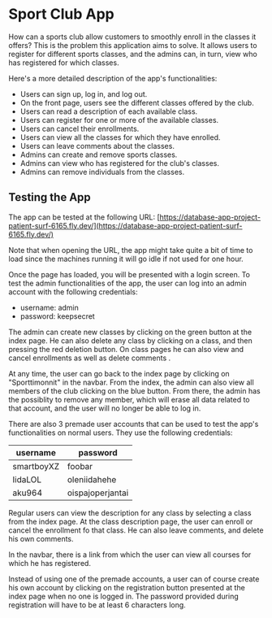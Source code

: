 # Sport Club App

How can a sports club allow customers to smoothly enroll in the classes it offers? This is the problem this application aims to solve. It allows users to register for different sports classes, and the admins can, in turn, view who has registered for which classes.

Here's a more detailed description of the app's functionalities:
- Users can sign up, log in, and log out.
- On the front page, users see the different classes offered by the club.
- Users can read a description of each available class.
- Users can register for one or more of the available classes.
- Users can cancel their enrollments.
- Users can view all the classes for which they have enrolled.
- Users can leave comments about the classes.
- Admins can create and remove sports classes.
- Admins can view who has registered for the club's classes.
- Admins can remove individuals from the classes.

## Testing the App

The app can be tested at the following URL: [https://database-app-project-patient-surf-6165.fly.dev/](https://database-app-project-patient-surf-6165.fly.dev/)

Note that when opening the URL, the app might take quite a bit of time to load since the machines running it will go idle if not used for one hour.

Once the page has loaded, you will be presented with a login screen. To test the admin functionalities of the app, the user can log into an admin account with the following credentials:
- username: admin
- password: keepsecret

The admin can create new classes by clicking on the green button at the index page. He can also delete any class by clicking on a class, and then pressing the red deletion button. On class pages he can also view and cancel enrollments as well as delete comments .

At any time, the user can go back to the index page by clicking on "Sporttimonnit" in the navbar. From the index, the admin can also view all members of the club clicking on the blue button. From there, the admin has the possiblity to remove any member, which will erase all data related to that account, and the user will no longer be able to log in.

There are also 3 premade user accounts that can be used to test the app's functionalities on normal users. They use the following credentials:

|  username  |     password     |
| ---------- | ---------------- |
| smartboyXZ | foobar           |
| IidaLOL    | oleniidahehe     |
| aku964     | oispajoperjantai |

Regular users can view the description for any class by selecting a class from the index page. At the class description page, the user can enroll or cancel the enrollment fo that class. He can also leave comments, and delete his own comments.

In the navbar, there is a link from which the user can view all courses for which he has registered.

Instead of using one of the premade accounts, a user can of course create his own account by clicking on the registration button presented at the index page when no one is logged in. The password provided during registration will have to be at least 6 characters long.
